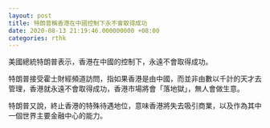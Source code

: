 ```yaml
---
layout: post
title: 特朗普稱香港在中國控制下永不會取得成功
date: 2020-08-13 21:19:46.000000000 +08:00
categories: rthk
---
```


美國總統特朗普表示，香港在中國的控制下，永遠不會取得成功。

特朗普接受霍士財經頻道訪問，指如果香港是由中國，而並非由數以千計的天才去管理，香港就永遠不會取得成功，香港市場將會「落地獄」，無人會做生意。

特朗普又說，終止香港的特殊待遇地位，意味香港將失去吸引商業，以及作為其中一個世界主要金融中心的能力。
